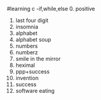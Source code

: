 #learning c -if,while,else
0. positive
1. last four digit
2. insomnia
3. alphabet
4. alphabet soup
5. numbers
6. numberz
7. smile in the mirror
8. heximal
9. ppp+success
10. invention
11. success
12. software eating
